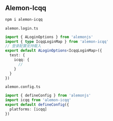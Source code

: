 ## Alemon-Icqq

```sh
npm i alemon-icqq
```

`alemon.login.ts`

```ts
import { ALoginOptions } from 'alemonjs'
import { type IcqqLoginMap } from 'alemon-icqq'
// 登录配置支持载入
export default ALoginOptions<IcqqLoginMap>({
  test: {
    icqq: {
      //
    }
  }
})
```

`alemon.config.ts`

```ts
import { defineConfig } from 'alemonjs'
import icqq from 'alemon-icqq'
export default defineConfig({
  platforms: [icqq]
})
```
